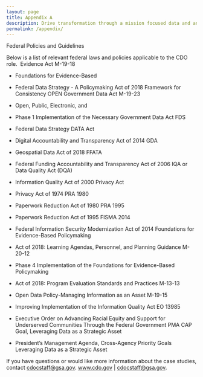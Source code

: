 ```yaml
---
layout: page
title: Appendix A
description: Drive transformation through a mission focused data and analytics strategy that can influence the enterprise-wide business strategy and answer key agency questions.
permalink: /appendix/
---
```


Federal Policies and Guidelines  

Below is a list of relevant federal laws and policies applicable to the CDO role.  Evidence Act 
M-19-18 

* Foundations for Evidence-Based 

* Federal Data Strategy - A 
Policymaking Act of 2018 
Framework for Consistency 
OPEN Government Data Act 
M-19-23 

* Open, Public, Electronic, and 

* Phase 1 Implementation of the 
Necessary Government Data Act FDS 

* Federal Data Strategy DATA Act 

* Digital Accountability and Transparency Act of 2014 GDA 

* Geospatial Data Act of 2018 FFATA 

* Federal Funding Accountability and Transparency Act of 2006 IQA or Data Quality Act (DQA) 

* Information Quality Act of 2000 Privacy Act 

* Privacy Act of 1974 PRA 1980 

* Paperwork Reduction Act of 1980 PRA 1995 

* Paperwork Reduction Act of 1995 FISMA 2014 

* Federal Information Security Modernization Act of 2014 
Foundations for Evidence-Based Policymaking 

* Act of 2018: Learning Agendas, Personnel, and Planning Guidance M-20-12 

* Phase 4 Implementation of the Foundations for Evidence-Based Policymaking 

* Act of 2018: Program Evaluation Standards and Practices M-13-13 

* Open Data Policy-Managing Information as an Asset M-19-15 

* Improving Implementation of the Information Quality Act EO 13985 

* Executive Order on Advancing Racial Equity and Support for Underserved Communities Through the Federal Government PMA CAP Goal, Leveraging Data as a Strategic Asset 

* President’s Management Agenda, Cross-Agency Priority Goals Leveraging Data as a Strategic Asset 

If you have questions or would like more information about the case studies, contact cdocstaff@gsa.gov. www.cdo.gov | cdocstaff@gsa.gov.  

